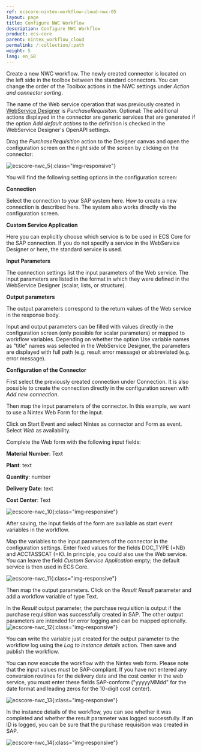 ```yaml
---
ref: ecscore-nintex-workflow-cloud-nwc-05
layout: page
title: Configure NWC Workflow
description: Configure NWC Workflow
product: ecs-core
parent: nintex_workflow_cloud
permalink: /:collection/:path
weight: 5
lang: en_GB
---
```


Create a new NWC workflow. The newly created connector is located on the left side in the toolbox between the standard connectors. You can change the order of the Toolbox actions in the NWC settings under *Action and connector sorting*.

The name of the Web service operation that was previously created in [WebService Designer](../../webservices) is *PurchaseRequisiton*. Optional: The additional actions displayed in the connector are generic services that are generated if the option *Add default actions* to the definition is checked in the WebService Designer's OpenAPI settings.  

Drag the *PurchaseRequisition* action to the Designer canvas and open the configuration screen on the right side of the screen by clicking on the connector: 

![ecscore-nwc_5](/img/content/ecscore-nwc_5.png){:class="img-responsive"}

You will find the following setting options in the configuration screen:

**Connection**

Select the connection to your SAP system here. How to create a new connection is described here. The system also works directly via the configuration screen.  

**Custom Service Application**

Here you can explicitly choose which service is to be used in ECS Core for the SAP connection. If you do not specify a service in the WebService Designer or here, the standard service is used. 

**Input Parameters**

The connection settings list the input parameters of the Web service. The input parameters are listed in the format in which they were defined in the WebService Designer (scalar, lists, or structure).

**Output parameters**

The output parameters correspond to the return values of the Web service in the response body. 

Input and output parameters can be filled with values directly in the configuration screen (only possible for scalar parameters) or mapped to workflow variables.
Depending on whether the option Use variable names as "title" names was selected in the WebService Designer, the parameters are displayed with full path (e.g. result error message) or abbreviated (e.g. error message).  


**Configuration of the Connector**

First select the previously created connection under Connection. It is also possible to create the connection directly in the configuration screen with *Add new connection*. 

Then map the input parameters of the connector. In this example, we want to use a Nintex Web Form for the input. 

Click on Start Event and select Nintex as connector and Form as event. Select *Web* as availability. 

Complete the Web form with the following input fields:


**Material Number**: Text 

**Plant**: text

**Quantity**: number 

**Delivery Date**: text

**Cost Center**: Text 

![ecscore-nwc_10](/img/content/ecscore-nwc_10.png){:class="img-responsive"}

After saving, the input fields of the form are available as start event variables in the workflow. 

Map the variables to the input parameters of the connector in the configuration settings. Enter fixed values for the fields DOC_TYPE (=NB) and ACCTASSCAT (=K). In principle, you could also use the Web service. You can leave the field *Custom Service Application* empty; the default service is then used in ECS Core. 

![ecscore-nwc_11](/img/content/ecscore-nwc_11.png){:class="img-responsive"}

Then map the output parameters. Click on the *Result Result* parameter and add a workflow variable of type Text. 

In the *Result* output parameter, the purchase requisition is output if the purchase requisition was successfully created in SAP. The other output parameters are intended for error logging and can be mapped optionally.  
![ecscore-nwc_12](/img/content/ecscore-nwc_12.png){:class="img-responsive"}

You can write the variable just created for the output parameter to the workflow log using the *Log to instance details* action. 
Then save and publish the workflow.


You can now execute the workflow with the Nintex web form. Please note that the input values must be SAP-compliant. If you have not entered any conversion routines for the delivery date and the cost center in the web service, you must enter these fields SAP-conform ("yyyyyMMdd" for the date format and leading zeros for the 10-digit cost center).

![ecscore-nwc_13](/img/content/ecscore-nwc_13.png){:class="img-responsive"}

In the instance details of the workflow, you can see whether it was completed and whether the result parameter was logged successfully. If an ID is logged, you can be sure that the purchase requisition was created in SAP. 

![ecscore-nwc_14](/img/content/ecscore-nwc_14.png){:class="img-responsive"}

